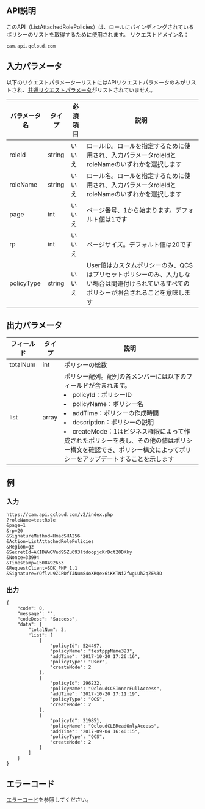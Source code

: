 ## API説明

このAPI（ListAttachedRolePolicies）は、ロールにバインディングされているポリシーのリストを取得するために使用されます。
リクエストドメイン名：

```
cam.api.qcloud.com
```

## 入力パラメータ

以下のリクエストパラメーターリストにはAPIリクエストパラメータのみがリストされ、[共通リクエストパラメータ](https://cloud.tencent.com/document/api/213/6976)がリストされていません。

| パラメータ名   | タイプ   | 必須項目 | 説明                                                         |
| ---------- | ------ | ---- | ------------------------------------------------------------ |
| roleId     | string | いいえ   | ロールID。ロールを指定するために使用され、入力パラメータroleIdとroleNameのいずれかを選択します        |
| roleName   | string | いいえ   | ロール名。ロールを指定するために使用され、入力パラメータroleIdとroleNameのいずれかを選択します         |
| page       | int    | いいえ   | ページ番号、1から始まります。デフォルト値は1です                                  |
| rp         | int    | いいえ   | ページサイズ。デフォルト値は20です                                        |
| policyType | string | いいえ   | User値はカスタムポリシーのみ、QCSはプリセットポリシーのみ、入力しない場合は関連付けられているすべてのポリシーが照合されることを意味します |

## 出力パラメータ

| フィールド     | タイプ  | 説明                                                         |
| -------- | ----- | ------------------------------------------------------------ |
| totalNum | int   | ポリシーの総数                                                     |
| list     | array | ポリシー配列。配列の各メンバーには以下のフィールドが含まれます。<li>policyId：ポリシーID<li>policyName：ポリシー名<li>addTime：ポリシーの作成時間<li>description：ポリシーの説明<li> createMode：1はビジネス権限によって作成されたポリシーを表し、その他の値はポリシー構文を確認でき、ポリシー構文によってポリシーをアップデートすることを示します|

## 例
### 入力
```
https://cam.api.qcloud.com/v2/index.php
?roleName=testRole
&page=1
&rp=20
&SignatureMethod=HmacSHA256
&Action=ListAttachedRolePolicies
&Region=gz
&SecretId=AKIDWwGVed95Zu693ltdoopjcKrDct20DKky
&Nonce=33994
&Timestamp=1508492653
&RequestClient=SDK_PHP_1.1
&Signature=YQflvL9ZCPDfTJNum84oXRQex6iKKTNi2fwgLUh2qZE%3D
```

### 出力

```
{
    "code": 0,
    "message": "",
    "codeDesc": "Success",
    "data": {
        "totalNum": 3,
        "list": [
            {
                "policyId": 524497,
                "policyName": "testpppName323",
                "addTime": "2017-10-20 17:26:16",
                "policyType": "User",
                "createMode": 2
            },
            {
                "policyId": 296232,
                "policyName": "QcloudCCSInnerFullAccess",
                "addTime": "2017-10-20 17:11:19",
                "policyType": "QCS",
                "createMode": 2
            },
            {
                "policyId": 219851,
                "policyName": "QcloudCLBReadOnlyAccess",
                "addTime": "2017-09-04 16:40:15",
                "policyType": "QCS",
                "createMode": 2
            }
        ]
    }
}
```

## エラーコード
[エラーコード](https://cloud.tencent.com/document/product/598/13884)を参照してください。
